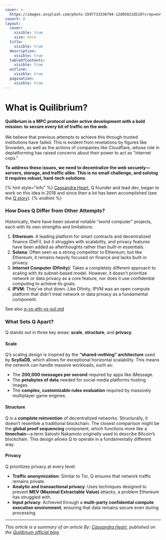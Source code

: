 ```yaml
---
cover: >-
  https://images.unsplash.com/photo-1597733336794-12d05021d510?crop=entropy&cs=srgb&fm=jpg&ixid=M3wxOTcwMjR8MHwxfHNlYXJjaHwxfHxpbnRlcm5ldHxlbnwwfHx8fDE3MTg3MTQxOTd8MA&ixlib=rb-4.0.3&q=85
coverY: 0
layout:
  cover:
    visible: true
    size: hero
  title:
    visible: true
  description:
    visible: true
  tableOfContents:
    visible: true
  outline:
    visible: true
  pagination:
    visible: true
---
```


# What is Quilibrium?

**Quilibrium is a MPC protocol under active development with a bold mission: to secure every bit of traffic on the web.** \
\
We believe that previous attempts to achieve this through trusted institutions have failed. This is evident from revelations by figures like Snowden, as well as the actions of companies like Cloudflare, whose role in deplatforming has raised concerns about their power to act as "internet cops."&#x20;

**To address these issues, we need to decentralize the web securely—servers, storage, and traffic alike. This is no small challenge, and solving it requires robust, hard-tech solutions.**

{% hint style="info" %}
[Cassandra Heart](https://warpcast.com/cassie), Q founder and lead dev, began to work on this idea in 2018 and since then a lot has been accomplished (see the [Q story](q-story-and-roadmap.md)).
{% endhint %}

### How Does Q Differ from Other Attempts?

Historically, there have been several notable “world computer” projects, each with its own strengths and limitations:

1. **Ethereum**: A leading platform for smart contracts and decentralized finance (DeFi), but it struggles with scalability, and privacy features have been added as afterthoughts rather than built-in essentials.
2. **Solana**: Often seen as a strong competitor to Ethereum, but like Ethereum, it remains heavily focused on finance and lacks built-in privacy.
3. **Internet Computer (Dfinity)**: Takes a completely different approach to scaling with its subnet-based model. However, it doesn’t prioritize network or data privacy as a core feature, nor does it use confidential computing to achieve its goals.
4. **IPVM**: They’ve shut down. Like Dfinity, IPVM was an open compute platform that didn’t treat network or data privacy as a fundamental component.

See also [q-vs-eth-vs-sol.md](diving-into-quilibrium/q-vs-eth-vs-sol.md "mention")

### What Sets Q Apart?

Q stands out in three key areas: **scale**, **structure**, and **privacy**.

#### **Scale**

Q’s scaling design is inspired by the **“shared-nothing” architecture** used by **ScyllaDB**, which allows for exceptional horizontal scalability. This means the network can handle massive workloads, such as:

* The **200,000 messages per second** required by apps like iMessage.
* The **petabytes of data** needed for social media platforms hosting images.
* The **complex, customizable rules evaluation** required by massively multiplayer game engines.

#### **Structure**

Q is a **complete reinvention** of decentralized networks. Structurally, it doesn’t resemble a traditional blockchain. The closest comparison might be the **global proof sequencing** component, which functions more like a **timechain**—a term Satoshi Nakamoto originally used to describe Bitcoin’s blockchain. This design allows Q to operate in a fundamentally different way.

#### **Privacy**

Q prioritizes privacy at every level:

* **Traffic anonymization**: Similar to Tor, Q ensures that network traffic remains private.
* **Analytic and transactional privacy**: Uses techniques designed to prevent **MEV (Maximal Extractable Value)** attacks, a problem Ethereum has struggled with.
* **Input privacy**: Achieved through a **multi-party confidential compute execution environment**, ensuring that data remains secure even during processing.

***

_This article is a summary of an article By:_ [_Cassandra Heart_](https://warpcast.com/cassie)_, published on the_ [_Quilibrium official blog_](https://paragraph.xyz/@quilibrium.com/q-rude-faq#h-what-the-fuck-is-q)
